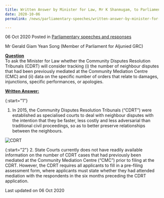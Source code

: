 ```yaml
---
title: Written Answer by Minister for Law, Mr K Shanmugam, to Parliamentary Question on Tracking Statistics and Data at Community Disputes Resolution Tribunals
date: 2020-10-06
permalink: /news/parliamentary-speeches/written-answer-by-minister-for-law-mr-k-shanmugam-to-pq-on-tracking-statistics-data-at-cdrt/

---
```



06 Oct 2020 Posted in [Parliamentary speeches and responses](/news/parliamentary-speeches)

Mr Gerald Giam Yean Song (Member of Parliament for Aljunied GRC) 

**<b><u>Question</u></b>**  
To ask the Minister for Law whether the Community Disputes Resolution Tribunals (CDRT) will consider tracking (i) the number of neighbour disputes that had been previously mediated at the Community Mediation Centre (CMC) and (ii) data on the specific number of orders that relate to damages, injunctions, specific performances, or apologies.

**<b><u>Written Answer:</u></b>**  

{:start="1"}
1. In 2015, the Community Disputes Resolution Tribunals (“CDRT”) were established as specialised courts to deal with neighbour disputes with the intention that they be faster, less costly and less adversarial than traditional civil proceedings, so as to better preserve relationships between the neighbours.

<div class="image">
  <img src="/images/news/parliamentary-speeches/06102020_PQ_CDRT_statistics.JPG" title="CDRT" alt="CDRT">
</div>

{:start="2"}
2. State Courts currently does not have readily available information on the number of CDRT cases that had previously been mediated at the Community Mediation Centre (“CMC”) prior to filing at the CDRT. However, the CDRT requires all applicants to fill in a pre-filing assessment form, where applicants must state whether they had attended mediation with the respondents in the six months preceding the CDRT application.

<p class="right-side-updated">Last updated on 06 Oct 2020</p>
